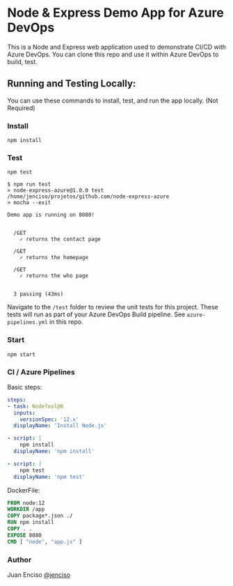 # Node & Express Demo App for Azure DevOps

This is a Node and Express web application used to demonstrate CI/CD with Azure DevOps. You can clone this repo and use it within Azure DevOps to build, test.

## Running and Testing Locally:

You can use these commands to install, test, and run the app locally. (Not Required)

### Install

```
npm install
```

### Test

```
npm test
```

```shell
$ npm run test
> node-express-azure@1.0.0 test /home/jenciso/projetos/github.com/node-express-azure
> mocha --exit

Demo app is running on 8080!


  /GET
    ✓ returns the contact page

  /GET
    ✓ returns the homepage

  /GET
    ✓ returns the who page


  3 passing (43ms)
```

Navigate to the `/test` folder to review the unit tests for this project. These tests will run as part of your Azure DevOps Build pipeline. See `azure-pipelines.yml` in this repo.

### Start

```
npm start
```

### CI / Azure Pipelines

Basic steps:

```yaml
steps:
- task: NodeTool@0
  inputs:
    versionSpec: '12.x'
  displayName: 'Install Node.js'

- script: |
    npm install
  displayName: 'npm install'

- script: |
    npm test
  displayName: 'npm test'

```

DockerFile:

```dockerfile
FROM node:12
WORKDIR /app
COPY package*.json ./
RUN npm install
COPY . .
EXPOSE 8080
CMD [ "node", "app.js" ]
```

### Author

Juan Enciso
[@jenciso](https://twitter.com/jenciso)

